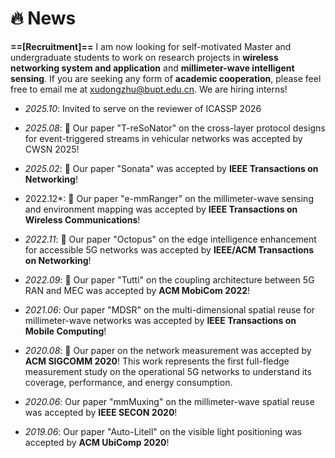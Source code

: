 # 🔥 News

**==[Recruitment]==** I am now looking for self-motivated Master and undergraduate students to work on research projects in **wireless networking system and application** and **millimeter-wave intelligent sensing**. If you are seeking any form of **academic cooperation**, please feel free to email me at [xudongzhu@bupt.edu.cn](mailto:xudongzhu@bupt.edu.cn). We are hiring interns!

* *2025.10*: Invited to serve on the reviewer of ICASSP 2026

* *2025.08*: 🎉 Our paper "T-reSoNator" on the cross-layer protocol designs for event-triggered streams in vehicular networks was accepted by CWSN 2025!

* *2025.02*: 🎉 Our paper "Sonata" was accepted by **IEEE Transactions on Networking**!

* 2022.12*: 🎉 Our paper "e-mmRanger" on the millimeter-wave sensing and environment mapping was accepted by **IEEE Transactions on Wireless Communications**!

* *2022.11*: 🎉 Our paper "Octopus" on the edge intelligence enhancement for accessible 5G networks was accepted by **IEEE/ACM Transactions on Networking**!

* *2022.09*: 🎉 Our paper "Tutti" on the coupling architecture between 5G RAN and MEC was accepted by **ACM MobiCom 2022**!

* *2021.06*: Our paper "MDSR" on the multi-dimensional spatial reuse for millimeter-wave networks was accepted by **IEEE Transactions on Mobile Computing**!

* *2020.08*: 🎉 Our paper on the network measurement was accepted by **ACM SIGCOMM 2020**! This work represents the first full-fledge measurement study on the operational 5G networks to understand its coverage, performance, and energy consumption.

* *2020.06*: Our paper "mmMuxing" on the millimeter-wave spatial reuse was accepted by **IEEE SECON 2020**!

* *2019.06*: Our paper "Auto-Litell" on the visible light positioning was accepted by **ACM UbiComp 2020**!

